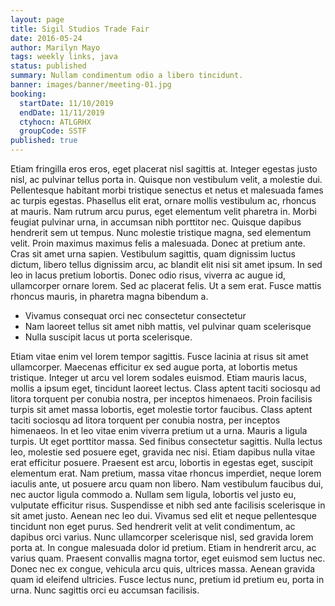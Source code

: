```yaml
---
layout: page
title: Sigil Studios Trade Fair
date: 2016-05-24
author: Marilyn Mayo
tags: weekly links, java
status: published
summary: Nullam condimentum odio a libero tincidunt.
banner: images/banner/meeting-01.jpg
booking:
  startDate: 11/10/2019
  endDate: 11/11/2019
  ctyhocn: ATLGRHX
  groupCode: SSTF
published: true
---
```

Etiam fringilla eros eros, eget placerat nisl sagittis at. Integer egestas justo nisl, ac pulvinar tellus porta in. Quisque non vestibulum velit, a molestie dui. Pellentesque habitant morbi tristique senectus et netus et malesuada fames ac turpis egestas. Phasellus elit erat, ornare mollis vestibulum ac, rhoncus at mauris. Nam rutrum arcu purus, eget elementum velit pharetra in. Morbi feugiat pulvinar urna, in accumsan nibh porttitor nec. Quisque dapibus hendrerit sem ut tempus.
Nunc molestie tristique magna, sed elementum velit. Proin maximus maximus felis a malesuada. Donec at pretium ante. Cras sit amet urna sapien. Vestibulum sagittis, quam dignissim luctus dictum, libero tellus dignissim arcu, ac blandit elit nisi sit amet ipsum. In sed leo in lacus pretium lobortis. Donec odio risus, viverra ac augue id, ullamcorper ornare lorem. Sed ac placerat felis. Ut a sem erat. Fusce mattis rhoncus mauris, in pharetra magna bibendum a.

* Vivamus consequat orci nec consectetur consectetur
* Nam laoreet tellus sit amet nibh mattis, vel pulvinar quam scelerisque
* Nulla suscipit lacus ut porta scelerisque.

Etiam vitae enim vel lorem tempor sagittis. Fusce lacinia at risus sit amet ullamcorper. Maecenas efficitur ex sed augue porta, at lobortis metus tristique. Integer ut arcu vel lorem sodales euismod. Etiam mauris lacus, mollis a ipsum eget, tincidunt laoreet lectus. Class aptent taciti sociosqu ad litora torquent per conubia nostra, per inceptos himenaeos. Proin facilisis turpis sit amet massa lobortis, eget molestie tortor faucibus. Class aptent taciti sociosqu ad litora torquent per conubia nostra, per inceptos himenaeos. In et leo vitae enim viverra pretium ut a urna. Mauris a ligula turpis. Ut eget porttitor massa. Sed finibus consectetur sagittis. Nulla lectus leo, molestie sed posuere eget, gravida nec nisi. Etiam dapibus nulla vitae erat efficitur posuere.
Praesent est arcu, lobortis in egestas eget, suscipit elementum erat. Nam pretium, massa vitae rhoncus imperdiet, neque lorem iaculis ante, ut posuere arcu quam non libero. Nam vestibulum faucibus dui, nec auctor ligula commodo a. Nullam sem ligula, lobortis vel justo eu, vulputate efficitur risus. Suspendisse et nibh sed ante facilisis scelerisque in sit amet justo. Aenean nec leo dui. Vivamus sed elit et neque pellentesque tincidunt non eget purus. Sed hendrerit velit at velit condimentum, ac dapibus orci varius. Nunc ullamcorper scelerisque nisl, sed gravida lorem porta at. In congue malesuada dolor id pretium. Etiam in hendrerit arcu, ac varius quam. Praesent convallis magna tortor, eget euismod sem luctus nec. Donec nec ex congue, vehicula arcu quis, ultrices massa. Aenean gravida quam id eleifend ultricies. Fusce lectus nunc, pretium id pretium eu, porta in urna. Nunc sagittis orci eu accumsan facilisis.
